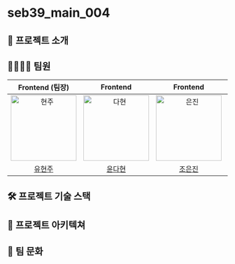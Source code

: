 # seb39_main_004

## 📑 프로젝트 소개

## 👨‍👨‍👧‍👧 팀원
|Frontend (팀장)|Frontend|Frontend|Backend|Backend|
|:---:|:---:|:---:|:---:|:---:|
|<img src="https://avatars.githubusercontent.com/u/59650985?v=4" width=150px alt="현주"/>|<img src="https://avatars.githubusercontent.com/u/56382387?v=4" width=150px alt="다현"/>|<img src="https://avatars.githubusercontent.com/u/90553688?v=4" width=150px alt="은진"/>|<img src="https://avatars.githubusercontent.com/u/104341003?v=4" width=150px alt="원용"/>|<img src="https://avatars.githubusercontent.com/u/73704053?v=4" width=150px alt="효준"/>|
|[유현주](https://github.com/yoohyunju)|[윤다현](https://github.com/dulce04)|[조은진](https://github.com/JoeunNAL)|[이원용](https://github.com/ItsWard)|[왕효준](https://github.com/gywns0417)|

## 🛠️ 프로젝트 기술 스택

## 📜 프로젝트 아키텍쳐

## 🥰 팀 문화
